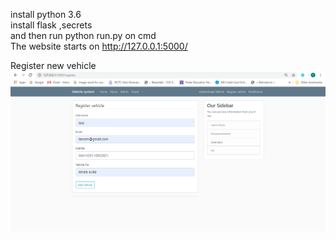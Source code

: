 install python 3.6  
install flask ,secrets  
and then run python run.py on cmd  
The website starts on http://127.0.0.1:5000/  
  
Register new vehicle    
<img src="images/1.PNG" alt="My cool logo"/>
